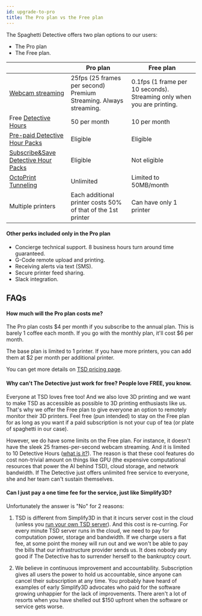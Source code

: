 ```yaml
---
id: upgrade-to-pro
title: The Pro plan vs the Free plan
---
```


The Spaghetti Detective offers two plan options to our users:

* The Pro plan
* The Free plan.

| | Pro plan | Free plan |
|-|----------|----------|
| [Webcam streaming](/docs/user-guides/webcam-streaming-for-human-eyes) | 25fps (25 frames per second) Premium Streaming. Always streaming. | 0.1fps (1 frame per 10 seconds). Streaming only when you are printing. |
| Free [Detective Hours](/docs/user-guides/how-does-detective-hour-work) | 50 per month | 10 per month |
| [Pre-paid Detective Hour Packs](https://app.thespaghettidetective.com/ent_pub/pricing/#need-more) | Eligible | Eligible |
| [Subscribe&Save Detective Hour Packs](https://app.thespaghettidetective.com/ent_pub/pricing/#need-more) | Eligible | Not eligible |
| [OctoPrint Tunneling](/docs/user-guides/octoprint-tunneling) | Unlimited | Limited to 50MB/month |
| Multiple printers | Each additional printer costs 50% of that of the 1st printer | Can have only 1 printer |

#### Other perks included only in the Pro plan

* Concierge technical support. 8 business hours turn around time guaranteed.
* G-Code remote upload and printing.
* Receiving alerts via text (SMS).
* Secure printer feed sharing.
* Slack integration.


## FAQs

#### How much will the Pro plan costs me?

The Pro plan costs $4 per month if you subscribe to the annual plan. This is barely 1 coffee each month. If you go with the monthly plan, it'll cost $6 per month.

The base plan is limited to 1 printer. If you have more printers, you can add them at $2 per month per additional printer.

You can get more details on [TSD pricing page](https://app.thespaghettidetective.com/ent_pub/pricing/).

#### Why can't The Detective just work for free? People love FREE, you know.

Everyone at TSD loves free too! And we also love 3D printing and we want to make TSD as accessible as possible to 3D printing enthusiasts like us. That's why we offer the Free plan to give everyone an option to remotely monitor their 3D printers. Feel free (pun intended) to stay on the Free plan for as long as you want if a paid subscription is not your cup of tea (or plate of spaghetti in our case).

However, we do have some limits on the Free plan. For instance, it doesn't have the sleek 25 frames-per-second webcam streaming. And it is limited to 10 Detective Hours ([what is it?](/docs/user-guides/how-does-detective-hour-work)). The reason is that these cool features do cost non-trivial amount on things like GPU (the expensive computational resources that power the AI behind TSD), cloud storage, and network bandwidth. If The Detective just offers unlimited free service to everyone, she and her team can't sustain themselves.

#### Can I just pay a one time fee for the service, just like Simplify3D?

Unfortunately the answer is "No" for 2 reasons:

1. TSD is different from Simplify3D in that it incurs server cost in the cloud (unless you [run your own TSD server](/docs/user-guides/open-source)). And this cost is re-curring. For every minute TSD server runs in the cloud, we need to pay for computation power, storage and bandwidth. If we charge users a flat fee, at some point the money will run out and we won't be able to pay the bills that our infrastructure provider sends us. It does nobody any good if The Detective has to surrender herself to the bankruptcy court.

2. We believe in continuous improvement and accountability. Subscription gives all users the power to hold us accountable, since anyone can cancel their subscription at any time. You probably have heard of examples of early Simplify3D advocates who paid for the software growing unhappier for the lack of improvements. There aren't a lot of resorts when you have shelled out $150 upfront when the software or service gets worse.
